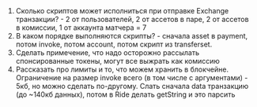 ## 
1. Сколько скриптов может исполниться при отправке Exchange транзакции? - 2 от пользователей, 2 от ассетов в паре, 2 от ассетов в комиссии, 1 от аккаунта матчера = 7
2. В каком порядке выполняются скрипты? - сначала asset в payment, потом invoke, потом account, потом скрипт из transferset.
3. Сделать примечение, что надо осторожно рассылать спонсированные токены, могут все выжрать как комиссию
4. Рассказать про лимиты и то, что можем хранить в блокчейне. Ограничение на размер invoke всего (в том числе с аргументами) - 5кб, но можно сделать по-другому.
Слать сначала data транзакцию (до ~140кб данных), потом в Ride делать getString и это парсить